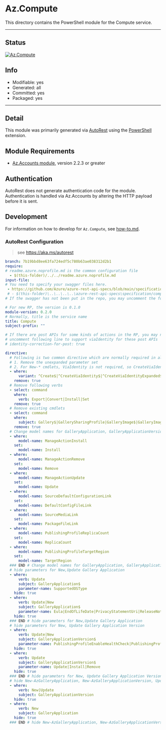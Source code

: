 <!-- region Generated -->
# Az.Compute
This directory contains the PowerShell module for the Compute service.

---
## Status
[![Az.Compute](https://img.shields.io/powershellgallery/v/Az.Compute.svg?style=flat-square&label=Az.Compute "Az.Compute")](https://www.powershellgallery.com/packages/Az.Compute/)

## Info
- Modifiable: yes
- Generated: all
- Committed: yes
- Packaged: yes

---
## Detail
This module was primarily generated via [AutoRest](https://github.com/Azure/autorest) using the [PowerShell](https://github.com/Azure/autorest.powershell) extension.

## Module Requirements
- [Az.Accounts module](https://www.powershellgallery.com/packages/Az.Accounts/), version 2.2.3 or greater

## Authentication
AutoRest does not generate authentication code for the module. Authentication is handled via Az.Accounts by altering the HTTP payload before it is sent.

## Development
For information on how to develop for `Az.Compute`, see [how-to.md](how-to.md).
<!-- endregion -->

### AutoRest Configuration
> see https://aka.ms/autorest

``` yaml
branch: 7b19bbd8ee63fa724edf5c780b63ae038312d2b1
require:
# readme.azure.noprofile.md is the common configuration file
  - $(this-folder)/../../readme.azure.noprofile.md
input-file:
# You need to specify your swagger files here.
 - https://github.com/Azure/azure-rest-api-specs/blob/main/specification/compute/resource-manager/Microsoft.Compute/stable/2021-07-01/gallery.json
 # - $(this-folder)\..\..\..\..\azure-rest-api-specs\specification/compute/resource-manager/Microsoft.Compute/stable/2021-07-01/gallery.json
# If the swagger has not been put in the repo, you may uncomment the following line and refer to it locally

# For new RP, the version is 0.1.0
module-version: 0.2.0
# Normally, title is the service name
title: Compute
subject-prefix: ""

# If there are post APIs for some kinds of actions in the RP, you may need to 
# uncomment following line to support viaIdentity for these post APIs
# identity-correction-for-post: true

directive:
  # Following is two common directive which are normally required in all the RPs
  # 1. Remove the unexpanded parameter set
  # 2. For New-* cmdlets, ViaIdentity is not required, so CreateViaIdentityExpanded is removed as well
  - where:
      variant: ^Create$|^CreateViaIdentity$|^CreateViaIdentityExpanded$|^Update$|^UpdateViaIdentity$
    remove: true
  # Remove following verbs
  - select: command
    where:
      verb: Export|Convert|Install|Set
    remove: true
  # Remove existing cmdlets
  - select: command
    where: 
      subject: Gallery$|GallerySharingProfile|GalleryImage$|GalleryImageVersion$
    remove: true
  # Change model names for GalleryApplication, GalleryApplicationVersion
  - where: 
      model-name: ManageActionInstall
    set:
      model-name: Install
  - where: 
      model-name: ManageActionRemove
    set:
      model-name: Remove
  - where: 
      model-name: ManageActionUpdate
    set:
      model-name: Update
  - where: 
      model-name: SourceDefaultConfigurationLink
    set:
      model-name: DefaultConfigFileLink
  - where: 
      model-name: SourceMediaLink
    set:
      model-name: PackageFileLink
  - where:
      model-name: PublishingProfileReplicaCount
    set:
      model-name: ReplicaCount
  - where:
      model-name: PublishingProfileTargetRegion
    set:
      model-name: TargetRegion
  ### END # Change model names for GalleryApplication, GalleryApplicationVersion
  # hide parameters for New,Update Gallery Application
  - where:
      verb: Update
      subject: GalleryApplication$
      parameter-name: SupportedOSType
    hide: true
  - where:
      verb: Update|New
      subject: GalleryApplication$
      parameter-name: Eula|EndOfLifeDate|PrivacyStatementUri|ReleaseNoteUri
    hide: true
  ### END # hide parameters for New,Update Gallery Application
  # hide parameters for New, Update Gallery Application Version
  - where:
      verb: Update|New
      subject: GalleryApplicationVersion$
      parameter-name: PublishingProfileEnableHealthCheck|PublishingProfileStorageAccountType|PublishingProfileReplicationMode
    hide: true
  - where:
      verb: Update
      subject: GalleryApplicationVersion$
      parameter-name: Update|Install|Remove
    hide: true
  ### END # hide parameters for New, Update Gallery Application Version
  # hide New-AzGalleryApplication, New-AzGalleryApplicationVersion, Update-AzGalleryApplicationVersion
  - where:
      verb: New|Update
      subject: GalleryApplicationVersion
    hide: true
  - where:
      verb: New
      subject: GalleryApplication
    hide: true 
  ### END # hide New-AzGalleryApplication, New-AzGalleryApplicationVersion, Update-AzGalleryApplicationVersion
```

